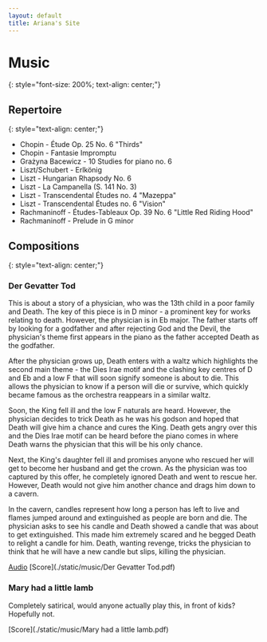 ```yaml
---
layout: default
title: Ariana's Site
---
```


# Music
{: style="font-size: 200%; text-align: center;"}

## Repertoire
{: style="text-align: center;"}

 - Chopin - Étude Op. 25 No. 6 "Thirds"
 - Chopin - Fantasie Impromptu
 - Grażyna Bacewicz - 10 Studies for piano no. 6
 - Liszt/Schubert - Erlkönig
 - Liszt - Hungarian Rhapsody No. 6
 - Liszt - La Campanella (S. 141 No. 3)
 - Liszt - Transcendental Études no. 4 "Mazeppa"
 - Liszt - Transcendental Études no. 6 "Vision"
 - Rachmaninoff - Études-Tableaux Op. 39 No. 6 "Little Red Riding Hood"
 - Rachmaninoff - Prelude in G minor

## Compositions
{: style="text-align: center;"}

### Der Gevatter Tod

This is about a story of a physician, who was the 13th child in a poor family and Death. The key of this piece is in D minor - a prominent key for works relating to death. However, the physician is in Eb major. The father starts off by looking for a godfather and after rejecting God and the Devil, the physician's theme first appears in the piano as the father accepted Death as the godfather.

After the physician grows up, Death enters with a waltz which highlights the second main theme - the Dies Irae motif and the clashing key centres of D and Eb and a low F that will soon signify someone is about to die. This allows the physician to know if a person will die or survive, which quickly became famous as the orchestra reappears in a similar waltz.

Soon, the King fell ill and the low F naturals are heard. However, the physician decides to trick Death as he was his godson and hoped that Death will give him a chance and cures the King. Death gets angry over this and the Dies Irae motif can be heard before the piano comes in where Death warns the physician that this will be his only chance.

Next, the King's daughter fell ill and promises anyone who rescued her will get to become her husband and get the crown. As the physician was too captured by this offer, he completely ignored Death and went to rescue her. However, Death would not give him another chance and drags him down to a cavern.

In the cavern, candles represent how long a person has left to live and flames jumped around and extinguished as people are born and die. The physician asks to see his candle and Death showed a candle that was about to get extinguished. This made him extremely scared and he begged Death to relight a candle for him. Death, wanting revenge, tricks the physician to think that he will have a new candle but slips, killing the physician.

[Audio](https://www.youtube.com/watch?v=jB-8ZxdN8lE&list=PLdkjwZMK_CIqn-CKwnGwTPx4e5oN35MIy&index=23)
[Score](./static/music/Der Gevatter Tod.pdf)

### Mary had a little lamb

Completely satirical, would anyone actually play this, in front of kids? Hopefully not.

[Score](./static/music/Mary had a little lamb.pdf)

